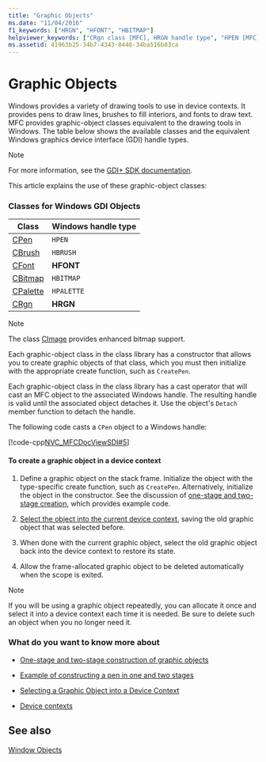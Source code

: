 ```yaml
---
title: "Graphic Objects"
ms.date: "11/04/2016"
f1_keywords: ["HRGN", "HFONT", "HBITMAP"]
helpviewer_keywords: ["CRgn class [MFC], HRGN handle type", "HPEN [MFC]", "objects [MFC], graphic", "palettes [MFC], creating in device context", "pens [MFC], creating in device context", "bitmaps [MFC], creating in device contexts", "palette objects [MFC]", "memory [MFC], display contexts", "MFC, graphic objects", "regions [MFC], creating in device context", "CPen class [MFC], HPEN handle type", "GDI objects [MFC]", "HRGN [MFC]", "graphic objects [MFC]", "GDI objects [MFC], graphic-object classes", "CFont class [MFC], HFONT handle type", "HFONT and class CFont [MFC]", "HBITMAP and class CBitmap [MFC]", "fonts [MFC], creating in device context", "images [MFC], graphic objects [MFC]", "CBitmap class [MFC], HBITMAP handle type", "HPALETTE and class CPalette [MFC]", "CBrush class [MFC], HBRUSH handle type", "objects [MFC], graphic objects", "drawing [MFC], in device contexts", "device contexts [MFC], graphic objects [MFC]", "brushes [MFC], creating in device context", "region objects [MFC]", "pen objects [MFC]", "GDI [MFC], graphic-object classes", "graphic objects [MFC], creating in device context", "HBRUSH and class CBrush [MFC]", "painting and device context [MFC]", "CPalette class [MFC], HPALETTE handle type"]
ms.assetid: 41963b25-34b7-4343-8446-34ba516b83ca
---
```

# Graphic Objects

Windows provides a variety of drawing tools to use in device contexts. It provides pens to draw lines, brushes to fill interiors, and fonts to draw text. MFC provides graphic-object classes equivalent to the drawing tools in Windows. The table below shows the available classes and the equivalent Windows graphics device interface (GDI) handle types.

> [!NOTE]
> For more information, see the [GDI+ SDK documentation](/windows/win32/gdiplus/-gdiplus-gdi-start).

This article explains the use of these graphic-object classes:

### Classes for Windows GDI Objects

|Class|Windows handle type|
|-----------|-------------------------|
|[CPen](reference/cpen-class.md)|`HPEN`|
|[CBrush](reference/cbrush-class.md)|`HBRUSH`|
|[CFont](reference/cfont-class.md)|**HFONT**|
|[CBitmap](reference/cbitmap-class.md)|`HBITMAP`|
|[CPalette](reference/cpalette-class.md)|`HPALETTE`|
|[CRgn](reference/crgn-class.md)|**HRGN**|

> [!NOTE]
> The class [CImage](../atl-mfc-shared/reference/cimage-class.md) provides enhanced bitmap support.

Each graphic-object class in the class library has a constructor that allows you to create graphic objects of that class, which you must then initialize with the appropriate create function, such as `CreatePen`.

Each graphic-object class in the class library has a cast operator that will cast an MFC object to the associated Windows handle. The resulting handle is valid until the associated object detaches it. Use the object's `Detach` member function to detach the handle.

The following code casts a `CPen` object to a Windows handle:

[!code-cpp[NVC_MFCDocViewSDI#5](codesnippet/cpp/graphic-objects_1.cpp)]

#### To create a graphic object in a device context

1. Define a graphic object on the stack frame. Initialize the object with the type-specific create function, such as `CreatePen`. Alternatively, initialize the object in the constructor. See the discussion of [one-stage and two-stage creation](one-stage-and-two-stage-construction-of-objects.md), which provides example code.

1. [Select the object into the current device context](selecting-a-graphic-object-into-a-device-context.md), saving the old graphic object that was selected before.

1. When done with the current graphic object, select the old graphic object back into the device context to restore its state.

1. Allow the frame-allocated graphic object to be deleted automatically when the scope is exited.

> [!NOTE]
> If you will be using a graphic object repeatedly, you can allocate it once and select it into a device context each time it is needed. Be sure to delete such an object when you no longer need it.

### What do you want to know more about

- [One-stage and two-stage construction of graphic objects](one-stage-and-two-stage-construction-of-objects.md)

- [Example of constructing a pen in one and two stages](one-stage-and-two-stage-construction-of-objects.md)

- [Selecting a Graphic Object into a Device Context](selecting-a-graphic-object-into-a-device-context.md)

- [Device contexts](device-contexts.md)

## See also

[Window Objects](window-objects.md)
